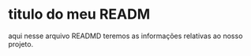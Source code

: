 # titulo do meu READM
aqui nesse arquivo READMD teremos as informações  relativas  ao nosso projeto.
 